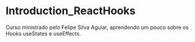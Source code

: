 # Introduction_ReactHooks
Curso ministrado pelo  Felipe Silva Aguiar, aprendendo um pouco sobre os Hooks useStates e useEffects.
